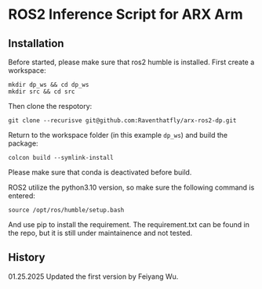 # ROS2 Inference Script for ARX Arm

## Installation
Before started, please make sure that ros2 humble is installed.
First create a workspace:
```shell
mkdir dp_ws && cd dp_ws
mkdir src && cd src
```
Then clone the respotory:
```shell
git clone --recurisve git@github.com:Raventhatfly/arx-ros2-dp.git
```
Return to the workspace folder (in this example `dp_ws`) and build the package:
```shell
colcon build --symlink-install
```
Please make sure that conda is deactivated before build.

ROS2 utilize the python3.10 version, so make sure the following command is entered:
```shell
source /opt/ros/humble/setup.bash
```
And use pip to install the requirement. The requirement.txt can be found in the repo, but it is still under maintainence and not tested.

## History
01.25.2025 Updated the first version by Feiyang Wu.
